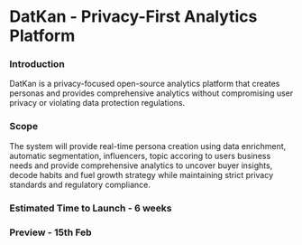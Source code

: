 # DatKan - Privacy-First Analytics Platform

### Introduction

DatKan is a privacy-focused open-source analytics platform that creates personas and provides comprehensive analytics without compromising user privacy or violating data protection regulations.

### Scope

The system will provide real-time persona creation using data enrichment, automatic segmentation, influencers, topic accoring to users business needs and provide comprehensive analytics to uncover buyer insights, decode habits and fuel growth strategy while maintaining strict privacy standards and regulatory compliance.

### Estimated Time to Launch - 6 weeks

### Preview - 15th Feb
